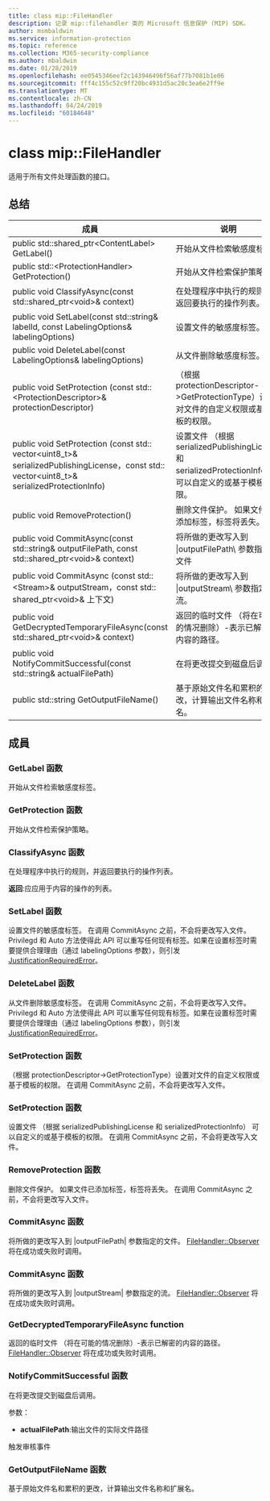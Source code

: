 ```yaml
---
title: class mip::FileHandler
description: 记录 mip::filehandler 类的 Microsoft 信息保护 (MIP) SDK。
author: msmbaldwin
ms.service: information-protection
ms.topic: reference
ms.collection: M365-security-compliance
ms.author: mbaldwin
ms.date: 01/28/2019
ms.openlocfilehash: ee0545346eef2c143946496f56af77b7081b1e06
ms.sourcegitcommit: fff4c155c52c9ff20bc4931d5ac20c3ea6e2ff9e
ms.translationtype: MT
ms.contentlocale: zh-CN
ms.lasthandoff: 04/24/2019
ms.locfileid: "60184648"
---
```

# <a name="class-mipfilehandler"></a>class mip::FileHandler 
适用于所有文件处理函数的接口。
  
## <a name="summary"></a>总结
 成員                        | 说明                                
--------------------------------|---------------------------------------------
public std::shared_ptr\<ContentLabel\> GetLabel()  |  开始从文件检索敏感度标签。
public std::\<ProtectionHandler\> GetProtection()  |  开始从文件检索保护策略。
public void ClassifyAsync(const std::shared_ptr\<void\>& context)  |  在处理程序中执行的规则，并返回要执行的操作列表。
public void SetLabel(const std::string& labelId, const LabelingOptions& labelingOptions)  |  设置文件的敏感度标签。
public void DeleteLabel(const LabelingOptions& labelingOptions)  |  从文件删除敏感度标签。
public void SetProtection (const std::\<ProtectionDescriptor\>& protectionDescriptor)  |  （根据 protectionDescriptor->GetProtectionType）设置对文件的自定义权限或基于模板的权限。
public void SetProtection (const std:: vector\<uint8_t\>& serializedPublishingLicense，const std:: vector\<uint8_t\>& serializedProtectionInfo)  |  设置文件 （根据 serializedPublishingLicense 和 serializedProtectionInfo） 可以自定义的或基于模板的权限。
public void RemoveProtection()  |  删除文件保护。 如果文件已添加标签，标签将丢失。
public void CommitAsync(const std::string& outputFilePath, const std::shared_ptr\<void\>& context) | 将所做的更改写入到 \|outputFilePath\ 参数指定的文件 |  参数指定的网络接口启用 iSCSI 访问。
public void CommitAsync (const std::\<Stream\>& outputStream，const std:: shared_ptr\<void\>& 上下文) | 将所做的更改写入到 \|outputStream\ 参数指定的流。 |  参数指定的网络接口启用 iSCSI 访问。
public void GetDecryptedTemporaryFileAsync(const std::shared_ptr\<void\>& context)  |  返回的临时文件 （将在可能的情况删除）-表示已解密的内容的路径。
public void NotifyCommitSuccessful(const std::string& actualFilePath)  |  在将更改提交到磁盘后调用。
public std::string GetOutputFileName()  |  基于原始文件名和累积的更改，计算输出文件名称和扩展名。
  
## <a name="members"></a>成員
  
### <a name="getlabel-function"></a>GetLabel 函数
开始从文件检索敏感度标签。
  
### <a name="getprotection-function"></a>GetProtection 函数
开始从文件检索保护策略。
  
### <a name="classifyasync-function"></a>ClassifyAsync 函数
在处理程序中执行的规则，并返回要执行的操作列表。

  
**返回**:应应用于内容的操作的列表。
  
### <a name="setlabel-function"></a>SetLabel 函数
设置文件的敏感度标签。
在调用 CommitAsync 之前，不会将更改写入文件。 Privilegd 和 Auto 方法使得此 API 可以重写任何现有标签。如果在设置标签时需要提供合理理由（通过 labelingOptions 参数），则引发 [JustificationRequiredError](class_mip_justificationrequirederror.md)。
  
### <a name="deletelabel-function"></a>DeleteLabel 函数
从文件删除敏感度标签。
在调用 CommitAsync 之前，不会将更改写入文件。 Privilegd 和 Auto 方法使得此 API 可以重写任何现有标签。如果在设置标签时需要提供合理理由（通过 labelingOptions 参数），则引发 [JustificationRequiredError](class_mip_justificationrequirederror.md)。
  
### <a name="setprotection-function"></a>SetProtection 函数
（根据 protectionDescriptor->GetProtectionType）设置对文件的自定义权限或基于模板的权限。
在调用 CommitAsync 之前，不会将更改写入文件。
  
### <a name="setprotection-function"></a>SetProtection 函数
设置文件 （根据 serializedPublishingLicense 和 serializedProtectionInfo） 可以自定义的或基于模板的权限。
在调用 CommitAsync 之前，不会将更改写入文件。
  
### <a name="removeprotection-function"></a>RemoveProtection 函数
删除文件保护。 如果文件已添加标签，标签将丢失。
在调用 CommitAsync 之前，不会将更改写入文件。
  
### <a name="commitasync-function"></a>CommitAsync 函数
将所做的更改写入到 |outputFilePath| 参数指定的文件。
[FileHandler::Observer](class_mip_filehandler_observer.md) 将在成功或失败时调用。
  
### <a name="commitasync-function"></a>CommitAsync 函数
将所做的更改写入到 |outputStream| 参数指定的流。
[FileHandler::Observer](class_mip_filehandler_observer.md) 将在成功或失败时调用。
  
### <a name="getdecryptedtemporaryfileasync-function"></a>GetDecryptedTemporaryFileAsync function
返回的临时文件 （将在可能的情况删除）-表示已解密的内容的路径。
[FileHandler::Observer](class_mip_filehandler_observer.md) 将在成功或失败时调用。
  
### <a name="notifycommitsuccessful-function"></a>NotifyCommitSuccessful 函数
在将更改提交到磁盘后调用。

参数：  
* **actualFilePath**:输出文件的实际文件路径 


触发审核事件
  
### <a name="getoutputfilename-function"></a>GetOutputFileName 函数
基于原始文件名和累积的更改，计算输出文件名称和扩展名。